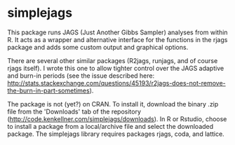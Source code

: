 simplejags
==========

This package runs JAGS (Just Another Gibbs Sampler) analyses from within R. It acts as a wrapper and alternative interface for the functions in the rjags package and adds some custom output and graphical options. 

There are several other similar packages (R2jags, runjags, and of course rjags itself). I wrote this one to allow tighter control over the JAGS adaptive and burn-in periods (see the issue described here: http://stats.stackexchange.com/questions/45193/r2jags-does-not-remove-the-burn-in-part-sometimes).

The package is not (yet?) on CRAN. To install it, download the binary .zip file from the 'Downloads' tab of the repository (http://code.kenkellner.com/simplejags/downloads). In R or Rstudio, choose to install a package from a local/archive file and select the downloaded package. The simplejags library requires packages rjags, coda, and lattice.

